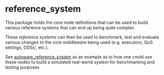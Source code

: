 # reference_system

This package holds the core node definitions that can be used to build various reference systems that can end up being quite complex.

These _reference systems_ can then be used to benchmark, test and evaluate various changes to the core middleware being used (e.g. executors, QoS settings, DDSs', etc.).

See [autoware_reference_system](../autoware_reference_system/) as an example as to how one could use these nodes to build a simulated real-world system for benchmarking and testing purposes.